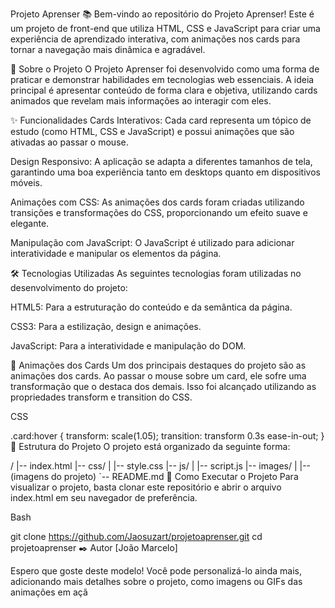 Projeto Aprenser 📚
Bem-vindo ao repositório do Projeto Aprenser! Este é um projeto de front-end que utiliza HTML, CSS e JavaScript para criar uma experiência de aprendizado interativa, com animações nos cards para tornar a navegação mais dinâmica e agradável.

🚀 Sobre o Projeto
O Projeto Aprenser foi desenvolvido como uma forma de praticar e demonstrar habilidades em tecnologias web essenciais. A ideia principal é apresentar conteúdo de forma clara e objetiva, utilizando cards animados que revelam mais informações ao interagir com eles.

✨ Funcionalidades
Cards Interativos: Cada card representa um tópico de estudo (como HTML, CSS e JavaScript) e possui animações que são ativadas ao passar o mouse.

Design Responsivo: A aplicação se adapta a diferentes tamanhos de tela, garantindo uma boa experiência tanto em desktops quanto em dispositivos móveis.

Animações com CSS: As animações dos cards foram criadas utilizando transições e transformações do CSS, proporcionando um efeito suave e elegante.

Manipulação com JavaScript: O JavaScript é utilizado para adicionar interatividade e manipular os elementos da página.

🛠️ Tecnologias Utilizadas
As seguintes tecnologias foram utilizadas no desenvolvimento do projeto:

HTML5: Para a estruturação do conteúdo e da semântica da página.

CSS3: Para a estilização, design e animações.

JavaScript: Para a interatividade e manipulação do DOM.

🎨 Animações dos Cards
Um dos principais destaques do projeto são as animações dos cards. Ao passar o mouse sobre um card, ele sofre uma transformação que o destaca dos demais. Isso foi alcançado utilizando as propriedades transform e transition do CSS.

CSS

.card:hover {
  transform: scale(1.05);
  transition: transform 0.3s ease-in-out;
}
📂 Estrutura do Projeto
O projeto está organizado da seguinte forma:

/
|-- index.html
|-- css/
|   |-- style.css
|-- js/
|   |-- script.js
|-- images/
|   |-- (imagens do projeto)
`-- README.md
📖 Como Executar o Projeto
Para visualizar o projeto, basta clonar este repositório e abrir o arquivo index.html em seu navegador de preferência.

Bash

git clone https://github.com/Jaosuzart/projetoaprenser.git
cd projetoaprenser
✒️ Autor
[João Marcelo]

Espero que goste deste modelo! Você pode personalizá-lo ainda mais, adicionando mais detalhes sobre o projeto, como imagens ou GIFs das animações em açã
